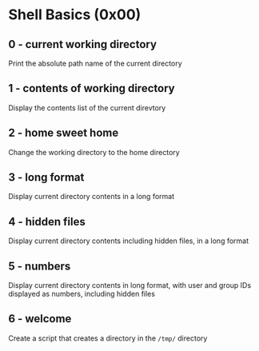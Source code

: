 # Shell Basics (0x00)

## 0 - current working directory 

Print the absolute path name of the current directory

## 1 - contents of working directory

Display the contents list of the current direvtory

## 2 - home sweet home

Change the working directory to the home directory

## 3 - long format

Display current directory contents in a long format

## 4 - hidden files

Display current directory contents including hidden files, in a long format

## 5 - numbers

Display current directory contents in long format, with user and group IDs displayed as numbers, including hidden files

## 6 - welcome

Create a script that creates a directory in the `/tmp/` directory

